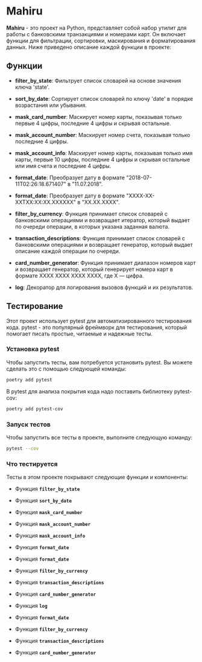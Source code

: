 # Mahiru

**Mahiru** - это проект на Python, представляет собой набор утилит для работы с банковскими транзакциями и номерами карт. Он включает функции для фильтрации, сортировки, маскирования и форматирования данных. Ниже приведено описание каждой функции в проекте:

## Функции

- **filter_by_state**: Фильтрует список словарей на основе значения ключа 'state'.
- **sort_by_date**: Сортирует список словарей по ключу 'date' в порядке возрастания или убывания.
- **mask_card_number**: Маскирует номер карты, показывая только первые 4 цифры, последние 4 цифры и скрывая остальные.
- **mask_account_number**: Маскирует номер счета, показывая только последние 4 цифры.
- **mask_account_info**: Маскирует номер карты, показывая только имя карты, первые 10 цифры, последние 4 цифры и скрывая остальные или имя счета и последние 4 цифры.

- **format_date**: Преобразует дату в формате "2018-07-11T02:26:18.671407" в "11.07.2018".

- **format_date**: Преобразует дату в формате "XXXX-XX-XXTXX:XX:XX.XXXXXX" в "XX.XX.XXXX".
- **filter_by_currency**: Функция принимает список словарей с банковскими операциями и возвращает итератор, который выдает по очереди операции, в которых указана заданная валюта.
- **transaction_descriptions**: Функция принимает список словарей с банковскими операциями и возвращает генератор, который выдает описание каждой операции по очереди.
- **card_number_generator**: Функция принимает диапазон номеров карт и возвращает генератор, который генерирует номера карт в формате XXXX XXXX XXXX XXXX, где X — цифра.

- **log**: Декоратор для логирования вызовов функций и их результатов.


## Тестирование

Этот проект использует pytest для автоматизированного тестирования кода. pytest - это популярный фреймворк для тестирования, который помогает писать простые, читаемые и надежные тесты.

### Установка pytest

Чтобы запустить тесты, вам потребуется установить pytest. Вы можете сделать это с помощью следующей команды:

```bash
poetry add pytest
```

В pytest для анализа покрытия кода надо поставить библиотеку 
pytest-cov:
```bash
poetry add pytest-cov
```


### Запуск тестов

Чтобы запустить все тесты в проекте, выполните следующую команду:

```bash
pytest --cov
```

### Что тестируется

Тесты в этом проекте покрывают следующие функции и компоненты:

- Функция **`filter_by_state`**
- Функция **`sort_by_date`**
- Функция **`mask_card_number`**
- Функция **`mask_account_number`**
- Функция **`mask_account_info`**

- Функция **`format_date`**

- Функция **`format_date`**
- Функция **`filter_by_currency`**
- Функция **`transaction_descriptions`**
- Функция **`card_number_generator`**
- Функция **`log`**

- Функция **`format_date`**
- Функция **`filter_by_currency`**
- Функция **`transaction_descriptions`**
- Функция **`card_number_generator`**

